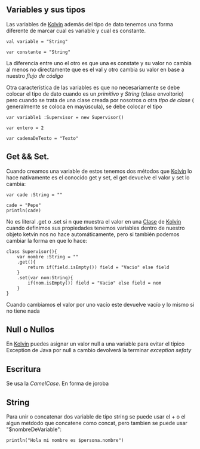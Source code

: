 ## Variables y sus tipos

Las variables de [Kolvin](Kolvin.md) además del tipo de dato tenemos una forma diferente de marcar cual es variable y cual es constante.

````
val variable = "String"

var constante = "String"

````

La diferencia entre uno el otro es que una es constate y su valor no cambia al menos no directamente que es el val y otro cambia su valor en base a nuestro *flujo de código*

Otra característica de las variables es que no necesariamente se debe colocar el tipo de dato cuando es un *primitivo* y *String* (clase envoltorio) pero cuando se trata de una clase creada por nosotros o otra *tipo de clase* ( generalmente se coloca en mayúscula), se debe colocar el tipo

````
var variable1 :Supervisor = new Supervisor()

var entero = 2

var cadenaDeTexto = "Texto"

````

## Get && Set.

Cuando creamos una variable de estos tenemos dos métodos que [Kolvin](Kolvin.md) lo hace nativamente es el conocido get y set, el get devuelve el valor y set lo cambia:

````
var cade :String = ""

cade = "Pepe"
println(cade)
````

No es literal .get o .set si n que muestra el valor en una [Clase](Clase.md) de [Kolvin](Kolvin.md) cuando definimos sus propiedades tenemos variables dentro de nuestro objeto ketvin nos no hace automáticamente, pero si también podemos cambiar la forma en que lo hace:

````
class Supervisor(){
	var nombre :String = ""
	.get(){
		return if(field.isEmpty()) field = "Vacio" else field
	}
	.set(var nom:String){
		if(nom.isEmpty()) field = "Vacio" else field = nom
	}
}
````

Cuando cambiamos el valor por uno vacío este devuelve vacío y lo mismo si no tiene nada

## Null o Nullos

En [Kolvin](Kolvin.md) puedes asignar un valor null a una variable para evitar el típico Exception de Java por null a cambio devolverá la terminar *exception sefaty*

## Escritura

Se usa la *CamelCase*. En forma de joroba

## String

Para unir o concatenar dos variable de tipo string se puede usar el + o el algun metdodo que concatene como concat, pero tambien se puede usar "$nombreDeVariable":

````
println("Hola mi nombre es $persona.nombre")
````
